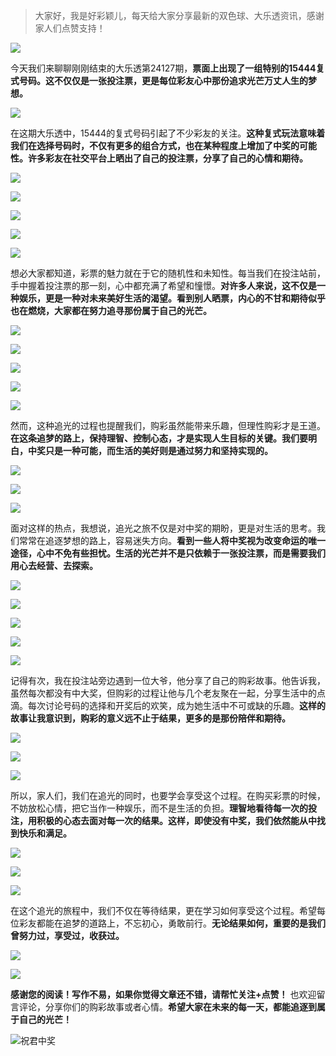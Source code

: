 > 大家好，我是好彩颖儿，每天给大家分享最新的双色球、大乐透资讯，感谢家人们点赞支持！

![](https://cdn.jsdelivr.net/gh/wangwenjie1314/PicCDN/2024-7-12/1720763627240-image.png)


今天我们来聊聊刚刚结束的大乐透第24127期，**票面上出现了一组特别的15444复式号码。这不仅仅是一张投注票，更是每位彩友心中那份追求光芒万丈人生的梦想。**


![](https://cdn.jsdelivr.net/gh/wangwenjie1314/PicCDN/2024-11-2/1730509843790-image.png)


在这期大乐透中，15444的复式号码引起了不少彩友的关注。**这种复式玩法意味着我们在选择号码时，不仅有更多的组合方式，也在某种程度上增加了中奖的可能性。许多彩友在社交平台上晒出了自己的投注票，分享了自己的心情和期待。**


![](https://cdn.jsdelivr.net/gh/wangwenjie1314/PicCDN/2024-11-2/1730519698474-image.png)


![](https://cdn.jsdelivr.net/gh/wangwenjie1314/PicCDN/2024-11-2/1730519713519-image.png)

![](https://cdn.jsdelivr.net/gh/wangwenjie1314/PicCDN/2024-11-2/1730519903657-image.png)

![](https://cdn.jsdelivr.net/gh/wangwenjie1314/PicCDN/2024-11-2/1730519899002-image.png)

![](https://cdn.jsdelivr.net/gh/wangwenjie1314/PicCDN/2024-11-2/1730519894319-image.png)


想必大家都知道，彩票的魅力就在于它的随机性和未知性。每当我们在投注站前，手中握着投注票的那一刻，心中都充满了希望和憧憬。**对许多人来说，这不仅是一种娱乐，更是一种对未来美好生活的渴望。看到别人晒票，内心的不甘和期待似乎也在燃烧，大家都在努力追寻那份属于自己的光芒。**

![](https://cdn.jsdelivr.net/gh/wangwenjie1314/PicCDN/2024-11-2/1730519879145-image.png)


![](https://cdn.jsdelivr.net/gh/wangwenjie1314/PicCDN/2024-11-2/1730519744916-image.png)

![](https://cdn.jsdelivr.net/gh/wangwenjie1314/PicCDN/2024-11-2/1730519732129-image.png)

![](https://cdn.jsdelivr.net/gh/wangwenjie1314/PicCDN/2024-11-2/1730519868457-image.png)

![](https://cdn.jsdelivr.net/gh/wangwenjie1314/PicCDN/2024-11-2/1730519863739-image.png)


然而，这种追光的过程也提醒我们，购彩虽然能带来乐趣，但理性购彩才是王道。**在这条追梦的路上，保持理智、控制心态，才是实现人生目标的关键。我们要明白，中奖只是一种可能，而生活的美好则是通过努力和坚持实现的。**


![](https://cdn.jsdelivr.net/gh/wangwenjie1314/PicCDN/2024-11-2/1730519758024-image.png)

![](https://cdn.jsdelivr.net/gh/wangwenjie1314/PicCDN/2024-11-2/1730519859106-image.png)

![](https://cdn.jsdelivr.net/gh/wangwenjie1314/PicCDN/2024-11-2/1730519854409-image.png)


面对这样的热点，我想说，追光之旅不仅是对中奖的期盼，更是对生活的思考。我们常常在追逐梦想的路上，容易迷失方向。**看到一些人将中奖视为改变命运的唯一途径，心中不免有些担忧。生活的光芒并不是只依赖于一张投注票，而是需要我们用心去经营、去探索。**


![](https://cdn.jsdelivr.net/gh/wangwenjie1314/PicCDN/2024-11-2/1730519772903-image.png)

![](https://cdn.jsdelivr.net/gh/wangwenjie1314/PicCDN/2024-11-2/1730519808574-image.png)


![](https://cdn.jsdelivr.net/gh/wangwenjie1314/PicCDN/2024-11-2/1730519848390-image.png)

![](https://cdn.jsdelivr.net/gh/wangwenjie1314/PicCDN/2024-11-2/1730519842175-image.png)

![](https://cdn.jsdelivr.net/gh/wangwenjie1314/PicCDN/2024-11-2/1730519838180-image.png)


记得有次，我在投注站旁边遇到一位大爷，他分享了自己的购彩故事。他告诉我，虽然每次都没有中大奖，但购彩的过程让他与几个老友聚在一起，分享生活中的点滴。每次讨论号码的选择和开奖后的欢笑，成为她生活中不可或缺的乐趣。**这样的故事让我意识到，购彩的意义远不止于结果，更多的是那份陪伴和期待。**


![](https://cdn.jsdelivr.net/gh/wangwenjie1314/PicCDN/2024-11-2/1730519778541-image.png)

![](https://cdn.jsdelivr.net/gh/wangwenjie1314/PicCDN/2024-11-2/1730519803451-image.png)

![](https://cdn.jsdelivr.net/gh/wangwenjie1314/PicCDN/2024-11-2/1730519828841-image.png)


所以，家人们，我们在追光的同时，也要学会享受这个过程。在购买彩票的时候，不妨放松心情，把它当作一种娱乐，而不是生活的负担。**理智地看待每一次的投注，用积极的心态去面对每一次的结果。这样，即使没有中奖，我们依然能从中找到快乐和满足。**

![](https://cdn.jsdelivr.net/gh/wangwenjie1314/PicCDN/2024-11-2/1730519788898-image.png)


![](https://cdn.jsdelivr.net/gh/wangwenjie1314/PicCDN/2024-11-2/1730519798606-image.png)

![](https://cdn.jsdelivr.net/gh/wangwenjie1314/PicCDN/2024-11-2/1730519794048-image.png)

在这个追光的旅程中，我们不仅在等待结果，更在学习如何享受这个过程。希望每位彩友都能在追梦的道路上，不忘初心，勇敢前行。**无论结果如何，重要的是我们曾努力过，享受过，收获过。**

![](https://cdn.jsdelivr.net/gh/wangwenjie1314/PicCDN/2024-11-2/1730519822279-image.png)

![](https://cdn.jsdelivr.net/gh/wangwenjie1314/PicCDN/2024-11-2/1730519815899-image.png)


**感谢您的阅读！写作不易，如果你觉得文章还不错，请帮忙关注+点赞！** 也欢迎留言评论，分享你们的购彩故事或者心情。**希望大家在未来的每一天，都能追逐到属于自己的光芒！**


![祝君中奖](https://cdn.jsdelivr.net/gh/wangwenjie1314/PicCDN/2024-11-2/1730519933266-image.png)
